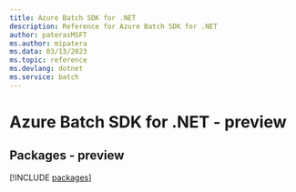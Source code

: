 ```yaml
---
title: Azure Batch SDK for .NET
description: Reference for Azure Batch SDK for .NET
author: paterasMSFT
ms.author: mipatera
ms.data: 03/13/2023
ms.topic: reference
ms.devlang: dotnet
ms.service: batch
---
```

# Azure Batch SDK for .NET - preview
## Packages - preview
[!INCLUDE [packages](batch-index.md)]